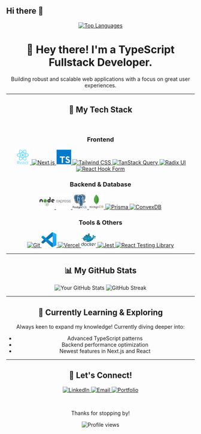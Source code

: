 ## Hi there 👋

<div align="center">
  <a href="https://github.com/YOUR_GITHUB_USERNAME">
    <img src="https://github-readme-stats.vercel.app/api/top-langs/?username=YOUR_GITHUB_USERNAME&layout=compact&theme=dark&hide_title=true" alt="Top Languages" height="150px"/>
  </a>
</div>

<h1 align="center">👋 Hey there! I'm a TypeScript Fullstack Developer.</h1>

<p align="center">
  Building robust and scalable web applications with a focus on great user experiences.
</p>

---

<h2 align="center">🚀 My Tech Stack</h2>

<br>

<div align="center">
  <h3>Frontend</h3>
  <p>
    <a href="https://react.dev/" target="_blank"> <img src="https://raw.githubusercontent.com/devicons/devicon/master/icons/react/react-original-wordmark.svg" alt="React" width="40" height="40"/> </a>
    <a href="https://nextjs.org/" target="_blank"> <img src="https://cdn.jsdelivr.net/gh/devicons/devicon/icons/nextjs/nextjs-original.svg" alt="Next.js" width="40" height="40"/> </a>
    <a href="https://www.typescriptlang.org/" target="_blank"> <img src="https://raw.githubusercontent.com/devicons/devicon/master/icons/typescript/typescript-original.svg" alt="TypeScript" width="40" height="40"/> </a>
    <a href="https://tailwindcss.com/" target="_blank"> <img src="https://www.vectorlogo.zone/logos/tailwindcss/tailwindcss-icon.svg" alt="Tailwind CSS" width="40" height="40"/> </a>
    <a href="https://tanstack.com/query/latest" target="_blank"> <img src="https://tanstack.com/_build/q-300-e2b204e1.png" alt="TanStack Query" width="40" height="40"/> </a>
    <a href="https://www.radix-ui.com/" target="_blank"> <img src="https://www.radix-ui.com/logo.svg" alt="Radix UI" width="40" height="40"/> </a>
    <a href="https://react-hook-form.com/" target="_blank"> <img src="https://raw.githubusercontent.com/react-hook-form/react-hook-form/master/docs/logo/react-hook-form-logo.png" alt="React Hook Form" width="40" height="40"/> </a>
  </p>

  <h3>Backend & Database</h3>
  <p>
    <a href="https://nodejs.org/en/" target="_blank"> <img src="https://raw.githubusercontent.com/devicons/devicon/master/icons/nodejs/nodejs-original-wordmark.svg" alt="Node.js" width="40" height="40"/> </a>
    <a href="https://expressjs.com/" target="_blank"> <img src="https://raw.githubusercontent.com/devicons/devicon/master/icons/express/express-original-wordmark.svg" alt="Express.js" width="40" height="40"/> </a>
    <a href="https://www.postgresql.org/" target="_blank"> <img src="https://raw.githubusercontent.com/devicons/devicon/master/icons/postgresql/postgresql-original-wordmark.svg" alt="PostgreSQL" width="40" height="40"/> </a>
    <a href="https://www.mongodb.com/" target="_blank"> <img src="https://raw.githubusercontent.com/devicons/devicon/master/icons/mongodb/mongodb-original-wordmark.svg" alt="MongoDB" width="40" height="40"/> </a>
    <a href="https://www.prisma.io/" target="_blank"> <img src="https://www.vectorlogo.zone/logos/prismaio/prismaio-icon.svg" alt="Prisma" width="40" height="40"/> </a>
    <a href="https://www.convex.dev/" target="_blank"> <img src="https://cdn.worldvectorlogo.com/logos/convex-db.svg" alt="ConvexDB" width="40" height="40"/> </a>
  </p>

  <h3>Tools & Others</h3>
  <p>
    <a href="https://git-scm.com/" target="_blank"> <img src="https://www.vectorlogo.zone/logos/git-scm/git-scm-icon.svg" alt="Git" width="40" height="40"/> </a>
    <a href="https://code.visualstudio.com/" target="_blank"> <img src="https://raw.githubusercontent.com/devicons/devicon/master/icons/vscode/vscode-original.svg" alt="VS Code" width="40" height="40"/> </a>
    <a href="https://vercel.com/" target="_blank"> <img src="https://www.vectorlogo.zone/logos/vercel/vercel-icon.svg" alt="Vercel" width="40" height="40"/> </a>
    <a href="https://www.docker.com/" target="_blank"> <img src="https://raw.githubusercontent.com/devicons/devicon/master/icons/docker/docker-original-wordmark.svg" alt="Docker" width="40" height="40"/> </a>
    <a href="https://www.jestjs.io/" target="_blank"> <img src="https://www.vectorlogo.zone/logos/jestjs/jestjs-icon.svg" alt="Jest" width="40" height="40"/> </a>
    <a href="https://testing-library.com/" target="_blank"> <img src="https://testing-library.com/img/octopus-64x64.png" alt="React Testing Library" width="40" height="40"/> </a>
  </p>
</div>

---

<h2 align="center">📊 My GitHub Stats</h2>

<div align="center">
  <img src="https://github-readme-stats.vercel.app/api?username=YOUR_GITHUB_USERNAME&show_icons=true&theme=dark&hide_border=true&count_private=true" alt="Your GitHub Stats" />
  <img src="https://github-readme-streak-stats.herokuapp.com/?user=YOUR_GITHUB_USERNAME&theme=dark&hide_border=true" alt="GitHub Streak" />
</div>

---

<h2 align="center">🌱 Currently Learning & Exploring</h2>

<p align="center">
  Always keen to expand my knowledge! Currently diving deeper into:
</p>
<ul align="center">
  <li>Advanced TypeScript patterns</li>
  <li>Backend performance optimization</li>
  <li>Newest features in Next.js and React</li>
</ul>

---

<h2 align="center">🔗 Let's Connect!</h2>

<p align="center">
  <a href="https://linkedin.com/in/YOUR_LINKEDIN_USERNAME" target="_blank">
    <img src="https://img.shields.io/badge/LinkedIn-0077B5?style=for-the-badge&logo=linkedin&logoColor=white" alt="LinkedIn" />
  </a>
  <a href="mailto:YOUR_EMAIL@example.com" target="_blank">
    <img src="https://img.shields.io/badge/Email-D14836?style=for-the-badge&logo=gmail&logoColor=white" alt="Email" />
  </a>
  <a href="https://YOUR_PERSONAL_WEBSITE_OR_PORTFOLIO.com" target="_blank">
    <img src="https://img.shields.io/badge/Portfolio-FF5722?style=for-the-badge&logo=codepen&logoColor=white" alt="Portfolio" />
  </a>
</p>

<br>

<p align="center">
  Thanks for stopping by!
</p>

<p align="center">
  <img src="https://komarev.com/ghpvc/?username=YOUR_GITHUB_USERNAME&color=brightgreen" alt="Profile views" />
</p>
<!--
**Muibeabuchi/Muibeabuchi** is a ✨ _special_ ✨ repository because its `README.md` (this file) appears on your GitHub profile.

Here are some ideas to get you started:

- 🔭 I’m currently working on ...
- 🌱 I’m currently learning ...
- 👯 I’m looking to collaborate on ...
- 🤔 I’m looking for help with ...
- 💬 Ask me about ...
- 📫 How to reach me: ...
- 😄 Pronouns: ...
- ⚡ Fun fact: ...
-->
